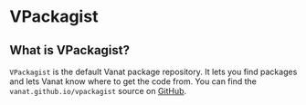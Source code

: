 # VPackagist

## What is VPackagist?

`VPackagist` is the default Vanat package repository. It lets you find packages and lets Vanat know where to get the code from.
You can find the `vanat.github.io/vpackagist` source on [GitHub](https://github.com/vanat/vpackagist).
